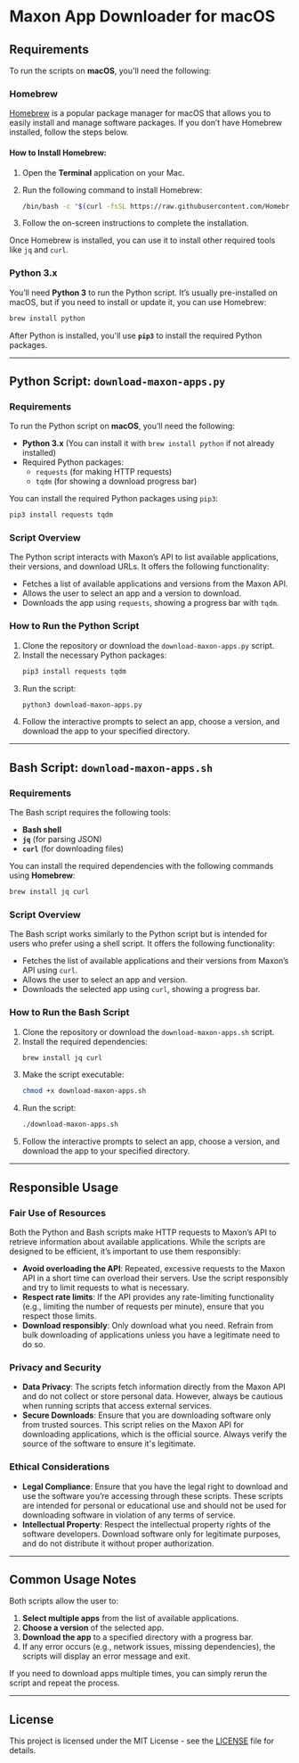 # Maxon App Downloader for macOS

## Requirements

To run the scripts on **macOS**, you'll need the following:

### Homebrew

[Homebrew](https://brew.sh/) is a popular package manager for macOS that allows you to easily install and manage software packages. If you don’t have Homebrew installed, follow the steps below.

#### How to Install Homebrew:

1. Open the **Terminal** application on your Mac.
2. Run the following command to install Homebrew:

   ```bash
   /bin/bash -c "$(curl -fsSL https://raw.githubusercontent.com/Homebrew/install/HEAD/install.sh)"
   ```

3. Follow the on-screen instructions to complete the installation.

Once Homebrew is installed, you can use it to install other required tools like `jq` and `curl`.

### Python 3.x

You’ll need **Python 3** to run the Python script. It’s usually pre-installed on macOS, but if you need to install or update it, you can use Homebrew:

```bash
brew install python
```

After Python is installed, you'll use **`pip3`** to install the required Python packages.

---

## Python Script: `download-maxon-apps.py`

### Requirements

To run the Python script on **macOS**, you’ll need the following:

- **Python 3.x** (You can install it with `brew install python` if not already installed)
- Required Python packages:
  - `requests` (for making HTTP requests)
  - `tqdm` (for showing a download progress bar)

You can install the required Python packages using `pip3`:

```bash
pip3 install requests tqdm
```

### Script Overview

The Python script interacts with Maxon’s API to list available applications, their versions, and download URLs. It offers the following functionality:
- Fetches a list of available applications and versions from the Maxon API.
- Allows the user to select an app and a version to download.
- Downloads the app using `requests`, showing a progress bar with `tqdm`.

### How to Run the Python Script

1. Clone the repository or download the `download-maxon-apps.py` script.
2. Install the necessary Python packages:
   ```bash
   pip3 install requests tqdm
   ```
3. Run the script:
   ```bash
   python3 download-maxon-apps.py
   ```
4. Follow the interactive prompts to select an app, choose a version, and download the app to your specified directory.

---

## Bash Script: `download-maxon-apps.sh`

### Requirements

The Bash script requires the following tools:

- **Bash shell**
- **`jq`** (for parsing JSON)
- **`curl`** (for downloading files)

You can install the required dependencies with the following commands using **Homebrew**:

```bash
brew install jq curl
```

### Script Overview

The Bash script works similarly to the Python script but is intended for users who prefer using a shell script. It offers the following functionality:
- Fetches the list of available applications and their versions from Maxon’s API using `curl`.
- Allows the user to select an app and version.
- Downloads the selected app using `curl`, showing a progress bar.

### How to Run the Bash Script

1. Clone the repository or download the `download-maxon-apps.sh` script.
2. Install the required dependencies:
   ```bash
   brew install jq curl
   ```
3. Make the script executable:
   ```bash
   chmod +x download-maxon-apps.sh
   ```
4. Run the script:
   ```bash
   ./download-maxon-apps.sh
   ```
5. Follow the interactive prompts to select an app, choose a version, and download the app to your specified directory.

---

## Responsible Usage

### Fair Use of Resources

Both the Python and Bash scripts make HTTP requests to Maxon’s API to retrieve information about available applications. While the scripts are designed to be efficient, it’s important to use them responsibly:
- **Avoid overloading the API**: Repeated, excessive requests to the Maxon API in a short time can overload their servers. Use the script responsibly and try to limit requests to what is necessary.
- **Respect rate limits**: If the API provides any rate-limiting functionality (e.g., limiting the number of requests per minute), ensure that you respect those limits.
- **Download responsibly**: Only download what you need. Refrain from bulk downloading of applications unless you have a legitimate need to do so.

### Privacy and Security

- **Data Privacy**: The scripts fetch information directly from the Maxon API and do not collect or store personal data. However, always be cautious when running scripts that access external services.
- **Secure Downloads**: Ensure that you are downloading software only from trusted sources. This script relies on the Maxon API for downloading applications, which is the official source. Always verify the source of the software to ensure it's legitimate.

### Ethical Considerations

- **Legal Compliance**: Ensure that you have the legal right to download and use the software you’re accessing through these scripts. These scripts are intended for personal or educational use and should not be used for downloading software in violation of any terms of service.
- **Intellectual Property**: Respect the intellectual property rights of the software developers. Download software only for legitimate purposes, and do not distribute it without proper authorization.

---

## Common Usage Notes

Both scripts allow the user to:
1. **Select multiple apps** from the list of available applications.
2. **Choose a version** of the selected app.
3. **Download the app** to a specified directory with a progress bar.
4. If any error occurs (e.g., network issues, missing dependencies), the scripts will display an error message and exit.

If you need to download apps multiple times, you can simply rerun the script and repeat the process.

---

## License

This project is licensed under the MIT License - see the [LICENSE](LICENSE) file for details.
